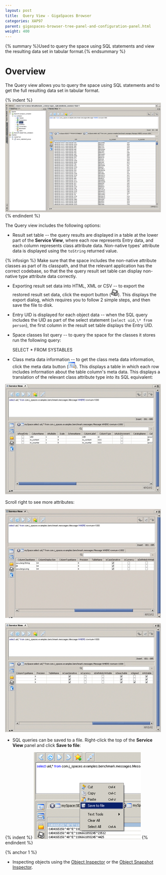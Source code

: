 ```yaml
---
layout: post
title:  Query View - GigaSpaces Browser
categories: XAP97
parent: gigaspaces-browser-tree-panel-and-configuration-panel.html
weight: 400
---
```


{% summary %}Used to query the space using SQL statements and view the resulting data set in tabular format.{% endsummary %}

# Overview

The Query view allows you to query the space using SQL statements and to get the full resulting data set in tabular format.

{% indent %}
![query_view.gif](/attachment_files/query_view.gif)
{% endindent %}

The Query view includes the following options:

- Result set table -- the query results are displayed in a table at the lower part of the **Service View**, where each row represents Entry data, and each column represents class attribute data. Non-native types' attribute data is displayed using the `toString` returned value.

{% infosign %} Make sure that the space includes the non-native attribute classes as part of its classpath, and that the relevant application has the correct codebase, so that the the query result set table can display non-native type attribute data correctly.

- Exporting result set data into HTML, XML or CSV -- to export the restored result set data, click the export button (![query_export.gif](/attachment_files/query_export.gif)). This displays the export dialog, which requires you to follow 2 simple steps, and then save the file to disk.
- Entry UID is displayed for each object data -- when the SQL query includes the UID as part of the select statement (`select uid,\* from person`), the first column in the result set table displays the Entry UID.
- Space classes list query -- to query the space for the classes it stores run the following query:

    SELECT * FROM SYSTABLES

- Class meta data information -- to get the class meta data information, click the meta data button (![query_metadata.gif](/attachment_files/query_metadata.gif)). This displays a table in which each row includes information about the table column's meta data. This displays a translation of the relevant class attribute type into its SQL equivalent:

![query_metadata_test.jpg](/attachment_files/query_metadata_test.jpg)

Scroll right to see more attributes:

![query_metadata_2.jpg](/attachment_files/query_metadata_2.jpg)

![query_metadata_3.jpg](/attachment_files/query_metadata_3.jpg)

- SQL queries can be saved to a file. Right-click the top of the **Service View** panel and click **Save to file**:

{% indent %}
![query_options.gif](/attachment_files/query_options.gif)
{% endindent %}

{% anchor 1 %}

- Inspecting objects using the [Object Inspector](./object-inspector.html) or the [Object Snapshot Inspector](./object-inspector.html).
